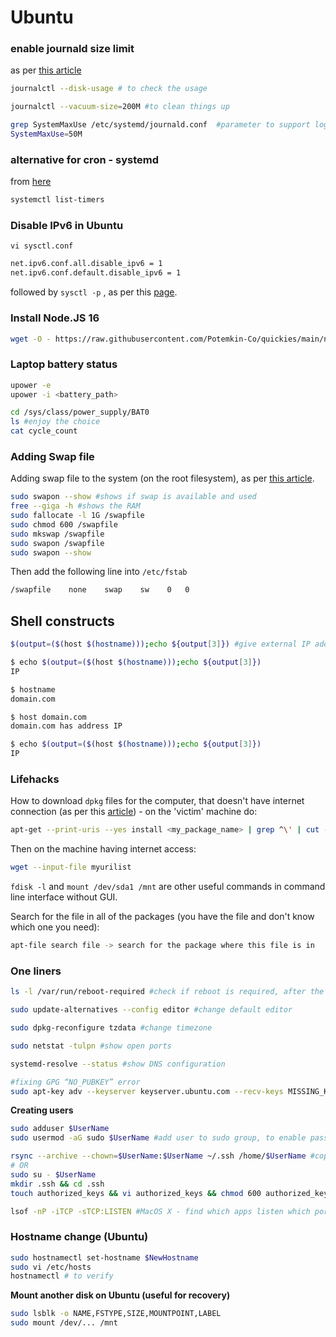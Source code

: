 # Ubuntu

### enable journald size limit

as per [this article](https://askubuntu.com/questions/1012912/systemd-logs-journalctl-are-too-large-and-slow)

```bash
journalctl --disk-usage # to check the usage

journalctl --vacuum-size=200M #to clean things up

grep SystemMaxUse /etc/systemd/journald.conf  #parameter to support logs
SystemMaxUse=50M
```

### alternative for cron - systemd

from [here](https://linuxconfig.org/how-to-schedule-tasks-with-systemd-timers-in-linux)

```bash
systemctl list-timers
```

### Disable IPv6 in Ubuntu

`vi sysctl.conf`

```bash
net.ipv6.conf.all.disable_ipv6 = 1
net.ipv6.conf.default.disable_ipv6 = 1
```

followed by `sysctl -p` , as per this [page](https://www.digitalocean.com/community/questions/how-do-i-disable-ipv6-on-ubuntu-20-04).

### Install Node.JS 16

```bash
wget -O - https://raw.githubusercontent.com/Potemkin-Co/quickies/main/nodejs16.sh | bash
```

### Laptop battery status

```bash
upower -e
upower -i <battery_path>

cd /sys/class/power_supply/BAT0
ls #enjoy the choice
cat cycle_count
```

### Adding Swap file

Adding swap file to the system (on the root filesystem), as per [this article](https://www.digitalocean.com/community/tutorials/how-to-add-swap-space-on-ubuntu-20-04).

```bash
sudo swapon --show #shows if swap is available and used
free --giga -h #shows the RAM
sudo fallocate -l 1G /swapfile
sudo chmod 600 /swapfile
sudo mkswap /swapfile
sudo swapon /swapfile
sudo swapon --show
```

Then add the following line into `/etc/fstab`

```bash
/swapfile    none    swap    sw    0   0
```

## Shell constructs

```bash
$(output=($(host $(hostname)));echo ${output[3]}) #give external IP address of the machine configured hostname

$ echo $(output=($(host $(hostname)));echo ${output[3]}) 
IP

$ hostname
domain.com

$ host domain.com
domain.com has address IP

$ echo $(output=($(host $(hostname)));echo ${output[3]})
IP
```

### Lifehacks

How to download `dpkg` files for the computer, that doesn't have internet connection (as per this [article](https://stackoverflow.com/a/26239050/2188026)) - on the 'victim' machine do:

```bash
apt-get --print-uris --yes install <my_package_name> | grep ^\' | cut -d\' -f2 >downloads.list
```

Then on the machine having internet access:

```bash
wget --input-file myurilist
```

`fdisk -l` and `mount /dev/sda1 /mnt` are other useful commands in command line interface without GUI.

Search for the file in all of the packages (you have the file and don't know which one you need):

```bash
apt-file search file -> search for the package where this file is in
```

### One liners

```bash
ls -l /var/run/reboot-required #check if reboot is required, after the apt upgrade
```

```bash
sudo update-alternatives --config editor #change default editor
```

```bash
sudo dpkg-reconfigure tzdata #change timezone
```

```bash
sudo netstat -tulpn #show open ports
```

```bash
systemd-resolve --status #show DNS configuration
```

```bash
#fixing GPG “NO_PUBKEY” error
sudo apt-key adv --keyserver keyserver.ubuntu.com --recv-keys MISSING_KEY
```

**Creating users**

```bash
sudo adduser $UserName
sudo usermod -aG sudo $UserName #add user to sudo group, to enable passwordless sudo

rsync --archive --chown=$UserName:$UserName ~/.ssh /home/$UserName #copy SSH keys
# OR
sudo su - $UserName
mkdir .ssh && cd .ssh
touch authorized_keys && vi authorized_keys && chmod 600 authorized_keys
```

```bash
lsof -nP -iTCP -sTCP:LISTEN #MacOS X - find which apps listen which port
```

### Hostname change (Ubuntu)

```bash
sudo hostnamectl set-hostname $NewHostname
sudo vi /etc/hosts
hostnamectl # to verify
```

**Mount another disk on Ubuntu (useful for recovery)**

```bash
sudo lsblk -o NAME,FSTYPE,SIZE,MOUNTPOINT,LABEL
sudo mount /dev/... /mnt
```